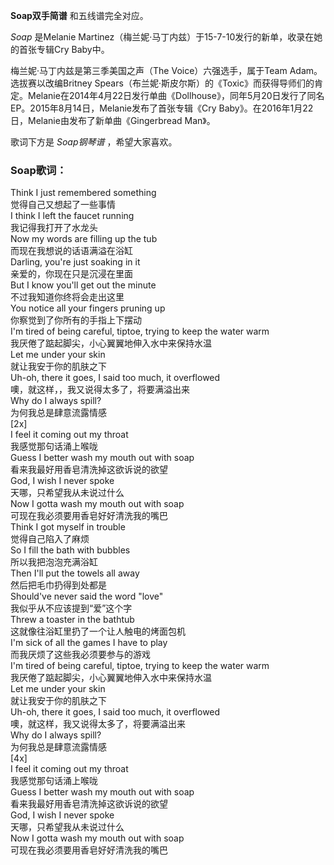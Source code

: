 

**Soap双手简谱** 和五线谱完全对应。

_Soap_ 是Melanie Martinez（梅兰妮·马丁内兹）于15-7-10发行的新单，收录在她的首张专辑Cry Baby中。

梅兰妮·马丁内兹是第三季美国之声（The Voice）六强选手，属于Team Adam。选拔赛以改编Britney
Spears（布兰妮·斯皮尔斯）的《Toxic》而获得导师们的肯定。Melanie在2014年4月22日发行单曲《Dollhouse》，同年5月20日发行了同名EP。2015年8月14日，Melanie发布了首张专辑《Cry
Baby》。在2016年1月22日，Melanie由发布了新单曲《Gingerbread Man》。

歌词下方是 _Soap钢琴谱_ ，希望大家喜欢。

### Soap歌词：

Think I just remembered something  
觉得自己又想起了一些事情  
I think I left the faucet running  
我记得我打开了水龙头  
Now my words are filling up the tub  
而现在我想说的话语满溢在浴缸  
Darling, you're just soaking in it  
亲爱的，你现在只是沉浸在里面  
But I know you'll get out the minute  
不过我知道你终将会走出这里  
You notice all your fingers pruning up  
你察觉到了你所有的手指上下摆动  
I'm tired of being careful, tiptoe, trying to keep the water warm  
我厌倦了踮起脚尖，小心翼翼地伸入水中来保持水温  
Let me under your skin  
就让我安于你的肌肤之下  
Uh-oh, there it goes, I said too much, it overflowed  
噢，就这样，，我又说得太多了，将要满溢出来  
Why do I always spill?  
为何我总是肆意流露情感  
[2x]  
I feel it coming out my throat  
我感觉那句话涌上喉咙  
Guess I better wash my mouth out with soap  
看来我最好用香皂清洗掉这欲诉说的欲望  
God, I wish I never spoke  
天哪，只希望我从未说过什么  
Now I gotta wash my mouth out with soap  
可现在我必须要用香皂好好清洗我的嘴巴  
Think I got myself in trouble  
觉得自己陷入了麻烦  
So I fill the bath with bubbles  
所以我把泡泡充满浴缸  
Then I'll put the towels all away  
然后把毛巾扔得到处都是  
Should've never said the word "love"  
我似乎从不应该提到“爱”这个字  
Threw a toaster in the bathtub  
这就像往浴缸里扔了一个让人触电的烤面包机  
I'm sick of all the games I have to play  
而我厌烦了这些我必须要参与的游戏  
I'm tired of being careful, tiptoe, trying to keep the water warm  
我厌倦了踮起脚尖，小心翼翼地伸入水中来保持水温  
Let me under your skin  
就让我安于你的肌肤之下  
Uh-oh, there it goes, I said too much, it overflowed  
噢，就这样，我又说得太多了，将要满溢出来  
Why do I always spill?  
为何我总是肆意流露情感  
[4x]  
I feel it coming out my throat  
我感觉那句话涌上喉咙  
Guess I better wash my mouth out with soap  
看来我最好用香皂清洗掉这欲诉说的欲望  
God, I wish I never spoke  
天哪，只希望我从未说过什么  
Now I gotta wash my mouth out with soap  
可现在我必须要用香皂好好清洗我的嘴巴

